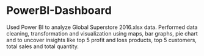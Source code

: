 # PowerBI-Dashboard
Used Power BI to analyze Global Superstore 2016.xlsx data. Performed data cleaning, transformation and visualization using maps, bar graphs, pie chart and to uncover insights like top 5 profit and loss products, top 5 customers, total sales and total quantity. 
